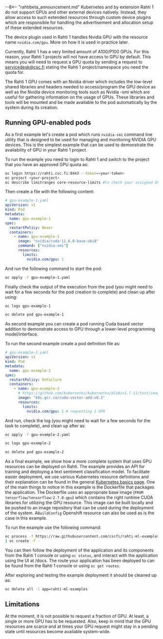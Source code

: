 --8<-- "rahtibeta_announcement.md"
Kubernetes and by extension Rahti 1 do not support GPUs and other external devices natively. Instead,
they allow access to such extended resources through custom device plugins which are responsible for
handling the advertisement and allocation setup of these extended resources.

The device plugin used in Rahti 1 handles Nvidia GPU with the resource name `nvidia.com/gpu`. More on
how it is used in practice later.

Currently, Rahti 1 has a very limited amount of A100/P100 GPUs. For this reason, your Rahti 1 projects
will not have access to GPU by default. This means you will need to request a GPU quota by sending
a request to servicedesk@csc.fi stating the Rahti 1 project/namespace you need the quota for.

The Rahti 1 GPU comes with an Nvidia driver which includes the low-level shared libraries and headers
needed to access/program the GPU device as well as the Nvidia device monitoring tools such as Nvidia
-smi which are useful for gathering information on the usage of GPUs. These libraries and tools will
be mounted and be made available to the pod automatically by the system during its creation.

## Running GPU-enabled pods

As a first example let's create a pod which runs `nvidia-smi` command line utility that is designed
to be used for managing and monitoring NVIDIA GPU devices. This is the simplest example that can be
used to demonstrate the availability of GPU in your Rahti 1 project.

To run the example you need to login to Rahti 1 and switch to the project that you have an approved
GPU quota as:

```bash
oc login https://rahti.csc.fi:8443 --token=<your-token>
oc project <your-project>
oc describe limitranges core-resource-limits #to check your assigned GPU qouta
```

Then create a file with the following content:

```yaml
# gpu-example-1.yaml
apiVersion: v1
kind: Pod
metadata:
  name: gpu-example-1
spec:
  restartPolicy: Never
  containers:
    - name: gpu-example-1
      image: "nvidia/cuda:11.6.0-base-ubi8"
      command: ["nvidia-smi"]
      resources:
        limits:
          nvidia.com/gpu: 1
```

And run the following command to start the pod:
```bash
oc apply -f gpu-example-1.yaml
```

Finally check the output of the execution from the pod (you might need to wait for a few seconds for
the pod creation to complete) and clean up after using:
```bash
oc logs gpu-example-1
```
```bash
oc delete pod gpu-example-1
```

As second example you can create a pod running Cuda based vector addition to demonstrate access to
GPU through a lower-level programming model/interface.

To run the second example create a pod definition file as:

```yaml
# gpu-example-2.yaml
apiVersion: v1
kind: Pod
metadata:
  name: gpu-example-2
spec:
  restartPolicy: OnFailure
  containers:
    - name: gpu-example-2
      # https://github.com/kubernetes/kubernetes/blob/v1.7.11/test/images/nvidia-cuda/Dockerfile
      image: "k8s.gcr.io/cuda-vector-add:v0.1"
      resources:
        limits:
          nvidia.com/gpu: 1 # requesting 1 GPU
```

And run, check the log (you might need to wait for a few seconds for the task to complete), and clean
up after as:

```bash
oc apply -f gpu-example-2.yaml
```
```bash
oc logs gpu-example-2
```
```bash
oc delete pod gpu-example-2
```

As a final example, we show how a more complete system that uses GPU resources can be deployed on Rahti.
The example provides an API for training and deploying a text sentiment classification model. To
facilitate easier deployment, we use various Kubernetes resource definitions and their explanation
can be found in the general [Kubernetes basics page](../concepts/).  One of the main things to notice
in this example is the Dockerfile that packages the application. The Dockerfile uses an appropriate
base image (`FROM tensorflow/tensorflow:2.7.0-gpu`) which contains the right runtime CUDA libraries
for utilizing the GPU resource. This image can be built locally and be pushed to an image repository
that can be used during the deployment of the system. A`BuildConfig` Openshift resource can also be
used as is the case in this example.

To run the example use the following command:
```bash
oc process -f https://raw.githubusercontent.com/cscfi/rahti-ml-examples/tf2-imdb-cuda/rahti-ml-example-cuda-template.yaml
| oc create -f -
```

You can then follow the deployment of the application and its components from the Rahti 1 console or
using `oc status`, and interact with the application using the UI at <your-application-route>/docs.
The route your application has been deployed to can be found from the Rahti 1 console or using `oc get routes`.

After exploring and testing the example deployment it should be cleaned up as:
```bash
oc delete all -l app=rahti-ml-examples
```

## Limitations
At the moment, it is not possible to request a fraction of GPU. At least, a single or more GPU has
to be requested. Also, keep in mind that the GPU resources are scarce and at times your GPU request
might stay in a pending state until resources become available system-wide.
